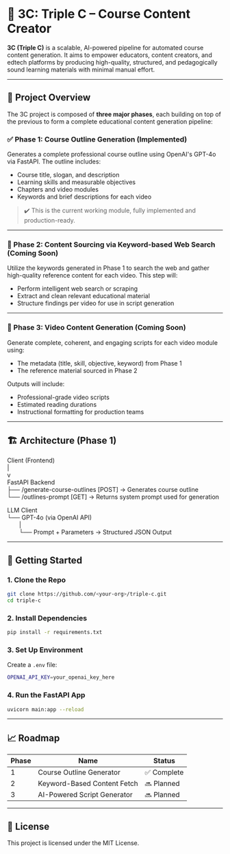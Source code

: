 # 📘 3C: Triple C – Course Content Creator

**3C (Triple C)** is a scalable, AI-powered pipeline for automated course content generation. It aims to empower educators, content creators, and edtech platforms by producing high-quality, structured, and pedagogically sound learning materials with minimal manual effort.

---

## 🌟 Project Overview

The 3C project is composed of **three major phases**, each building on top of the previous to form a complete educational content generation pipeline:

### ✅ Phase 1: Course Outline Generation (Implemented)
Generates a complete professional course outline using OpenAI's GPT-4o via FastAPI. The outline includes:

- Course title, slogan, and description
- Learning skills and measurable objectives
- Chapters and video modules
- Keywords and brief descriptions for each video

> ✔️ This is the current working module, fully implemented and production-ready.

---

### 🔄 Phase 2: Content Sourcing via Keyword-based Web Search (Coming Soon)
Utilize the keywords generated in Phase 1 to search the web and gather high-quality reference content for each video. This step will:

- Perform intelligent web search or scraping
- Extract and clean relevant educational material
- Structure findings per video for use in script generation

---

### 🧠 Phase 3: Video Content Generation (Coming Soon)
Generate complete, coherent, and engaging scripts for each video module using:

- The metadata (title, skill, objective, keyword) from Phase 1
- The reference material sourced in Phase 2

Outputs will include:
- Professional-grade video scripts
- Estimated reading durations
- Instructional formatting for production teams

---

## 🏗️ Architecture (Phase 1)

Client (Frontend)  
|  
v  
FastAPI Backend  
├── /generate-course-outlines [POST] → Generates course outline  
└── /outlines-prompt [GET] → Returns system prompt used for generation  

LLM Client  
└── GPT-4o (via OpenAI API)  
  |  
  └── Prompt + Parameters → Structured JSON Output

---

## 🚀 Getting Started

### 1. Clone the Repo
```bash
git clone https://github.com/<your-org>/triple-c.git
cd triple-c
```

### 2. Install Dependencies
```bash
pip install -r requirements.txt
```

### 3. Set Up Environment  
Create a `.env` file:
```bash
OPENAI_API_KEY=your_openai_key_here
```

### 4. Run the FastAPI App
```bash
uvicorn main:app --reload
```

---

## 📈 Roadmap

| Phase | Name                        | Status     |
| ----- | --------------------------- | ---------- |
| 1     | Course Outline Generator    | ✅ Complete |
| 2     | Keyword-Based Content Fetch | 🔜 Planned  |
| 3     | AI-Powered Script Generator | 🔜 Planned  |

---

## 📄 License

This project is licensed under the MIT License.
